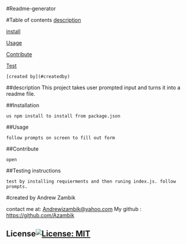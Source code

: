 #Readme-generator

  #Table of contents
    [description](#description)
    
  [install](#installation)
  
    
  [Usage](#usage)
   
    
  [Contribute](#contribute)
  
    
  [Test](#testing)
  
    [created by](#createdby)
  
##description <a name="description"></a>
This project takes user prompted input and turns it into a readme file.

  ##Installation <a name="installation"></a>
  
    us npm install to install from package.json
  
  

  ##Usage <a name="usage"></a>
  
    follow prompts on screen to fill out form
  
  

  ##Contribute <a name="contribute"></a>
  
    open
  
  

  ##Testing instructions <a name="testing"></a>
  
    test by installing requierments and then runing index.js. follow prompts.
  
  
#created by <a name="createdby"></a>
Andrew Zambik
    
 contact me at: Andrewjzambik@yahoo.com
 My github : https://github.com/Azambik
## License[![License: MIT](https://img.shields.io/badge/License-MIT-yellow.svg)](https://opensource.org/licenses/MIT)
    
   


